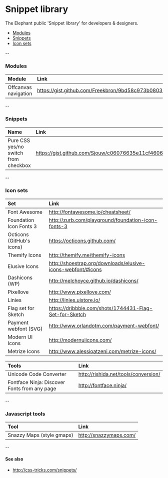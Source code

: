 Snippet library
========

The Elephant public 'Snippet library' for developers & designers.

*   [Modules](#modules)
*   [Snippets](#snippets)
*   [Icon sets](#icon-sets)

--

### Modules

| Module | Link |
| :------------- | :------------- |
| Offcanvas navigation | https://gist.github.com/Freekbron/9bd58c973b08037a49af |

--

### Snippets

| Name | Link |
| :------------- | :------------- |
| Pure CSS yes/no switch from checkbox | https://gist.github.com/Sjouw/c06076635e11cf4606ff |

--

### Icon sets

| Set | Link |
|:------------- | :------------- |
| Font Awesome | http://fontawesome.io/cheatsheet/ |
| Foundation Icon Fonts 3 | http://zurb.com/playground/foundation-icon-fonts-3 |
| Octicons (GitHub's icons) | https://octicons.github.com/ |
| Themify Icons | http://themify.me/themify-icons |
| Elusive Icons | http://shoestrap.org/downloads/elusive-icons-webfont/#icons |
| Dashicons (WP) | http://melchoyce.github.io/dashicons/ |
| Pixellove | http://www.pixellove.com/ |
| Linies | http://linies.uistore.io/ |
| Flag set for Sketch | https://dribbble.com/shots/1744431-Flag-Set-for-Sketch |
| Payment webfont (SVG) | http://www.orlandotm.com/payment-webfont/ |
| Modern UI Icons | http://modernuiicons.com/ |
| Metrize Icons | http://www.alessioatzeni.com/metrize-icons/ |

| Tools | Link |
|:------------- | :------------- |
| Unicode Code Converter | http://rishida.net/tools/conversion/ |
| Fontface Ninja: Discover Fonts from any page | http://fontface.ninja/ |

--

### Javascript tools

| Tool | Link |
|:------------- | :------------- |
| Snazzy Maps (style gmaps) | http://snazzymaps.com/ |

--

#### See also
*   http://css-tricks.com/snippets/
